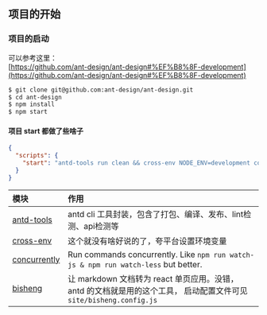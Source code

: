 ## 项目的开始

### 项目的启动
可以参考这里：                 
[https://github.com/ant-design/ant-design#%EF%B8%8F-development](https://github.com/ant-design/ant-design#%EF%B8%8F-development)

```bash
$ git clone git@github.com:ant-design/ant-design.git
$ cd ant-design
$ npm install
$ npm start
```

#### 项目 start 都做了些啥子
```json
{
  "scripts": {
    "start": "antd-tools run clean && cross-env NODE_ENV=development concurrently \"npm run color-less\" \"bisheng start -c ./site/bisheng.config.js\""
  }
}
```

模块 | 作用             
:-|:-                   
[antd-tools](https://github.com/ant-design/antd-tools)  | antd cli 工具封装，包含了打包、编译、发布、lint检测、api检测等
[cross-env](https://github.com/kentcdodds/cross-env) | 这个就没有啥好说的了，夸平台设置环境变量
[concurrently](https://github.com/open-cli-tools/concurrently) | Run commands concurrently. Like `npm run watch-js & npm run watch-less` but better.
[bisheng](https://github.com/benjycui/bisheng) | 让 markdown 文档转为 react 单页应用。没错，antd 的文档就是用的这个工具， 启动配置文件可见 `site/bisheng.config.js`






